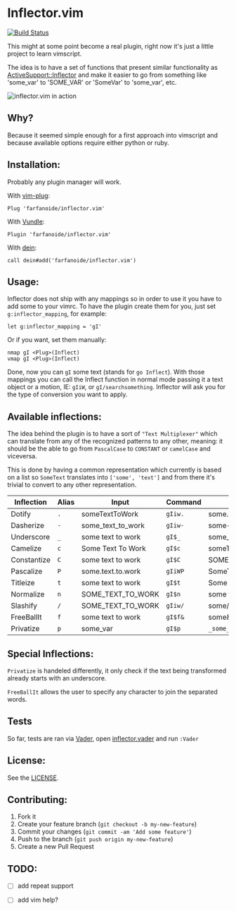Inflector.vim
=============

[![Build Status](https://travis-ci.org/farfanoide/inflector.vim.svg?branch=master)](https://travis-ci.org/farfanoide/inflector.vim)

This might at some point become a real plugin, right now it's just a little
project to learn vimscript.

The idea is to have a set of functions that present similar functionality as
[ActiveSupport::Inflector][inflector] and make it easier to go from something
like 'some_var' to 'SOME_VAR' or 'SomeVar' to 'some_var', etc.

![inflector.vim in action](https://www.dropbox.com/s/qkg7go15e1oeypl/inflector.vim.gif?dl=1 "inflector.vim plugin")

Why?
----

Because it seemed simple enough for a first approach into vimscript and because
available options require either python or ruby.

Installation:
-------------

Probably any plugin manager will work.

With [vim-plug][vim-plug]:

```vim
Plug 'farfanoide/inflector.vim'
```

With [Vundle][vundle]:

```vim
Plugin 'farfanoide/inflector.vim'
```

With [dein][dein]:

```vim
call dein#add('farfanoide/inflector.vim')
```

Usage:
------

Inflector does not ship with any mappings so in order to use it you have to add
some to your vimrc. To have the plugin create them for you, just set
`g:inflector_mapping`, for example:

```vim
let g:inflector_mapping = 'gI'
```

Or if you want, set them manually:

```vim
nmap gI <Plug>(Inflect)
vmap gI <Plug>(Inflect)
```

Done, now you can `gI` some text (stands for `go Inflect`).
With those mappings you can call the Inflect function in normal mode passing it
a text object or a motion, IE: `gIiW`, or `gI/searchsomething`. Inflector will
ask you for the type of conversion you want to apply.

Available inflections:
----------------------

The idea behind the plugin is to have a sort of `"Text Multiplexer"` which can
translate from any of the recognized patterns to any other, meaning: it should
be the able to go from `PascalCase` to `CONSTANT` or `camelCase` and viceversa.

This is done by having a common representation which currently is based on a
list so `SomeText` translates into `['some', 'text']` and from there it's
trivial to convert to any other representation.

| Inflection  |  Alias  |          Input           |  Command   |          Output          |
| ----------- | ------- | ------------------------ | ---------- | ------------------------ |
|   Dotify    |   `.`   |      someTextToWork      |  `gIiw.`   |    some.text.to.work     |
|  Dasherize  |   `-`   |    some_text_to_work     |  `gIiw-`   |    some-text-to-work     |
| Underscore  |   `_`   |    some text to work     |   `gI$_`   |    some_text_to_work     |
|  Camelize   |   `c`   |    Some Text To Work     |   `gI$c`   |      someTextToWork      |
| Constantize |   `C`   |    some text to work     |   `gI$C`   |    SOME_TEXT_TO_WORK     |
|  Pascalize  |   `P`   |    some.text.to.work     |  `gIiWP`   |      SomeTextToWork      |
|  Titleize   |   `t`   |    some text to work     |   `gI$t`   |    Some Text To Work     |
|  Normalize  |   `n`   |    SOME_TEXT_TO_WORK     |   `gI$n`   |    some text to work     |
|  Slashify   |   `/`   |    SOME_TEXT_TO_WORK     |   `gIiw/`  |    some/text/to/work     |
| FreeBallIt  |   `f`   |    some text to work     |  `gI$f&`   |    some&text&to&work     |
|  Privatize  |   `p`   |         some_var         |   `gI$p`   |        `_some_var`       |

Special Inflections:
--------------------

`Privatize` is handeled differently, it only check if the text being transformed
already starts with an underscore.

`FreeBallIt` allows the user to specify any character to join the separated
words.

Tests
-----

So far, tests are ran via [Vader][vader], open
[inflector.vader](./test/inflector.vader) and run `:Vader`

License:
--------

See the [LICENSE](LICENSE).

Contributing:
--------------

1. Fork it
2. Create your feature branch (`git checkout -b my-new-feature`)
3. Commit your changes (`git commit -am 'Add some feature'`)
4. Push to the branch (`git push origin my-new-feature`)
5. Create a new Pull Request

TODO:
-----

- [ ] add repeat support
- [ ] add vim help?


<!-- links -->
[inflector]: http://api.rubyonrails.org/classes/ActiveSupport/Inflector.html
[vader]: https://github.com/junegunn/vader.vim
[vim-plug]: https://github.com/junegunn/vim-plug
[vundle]: https://github.com/VundleVim/Vundle.vim
[dein]: https://github.com/Shougo/dein.vim
<!-- end links -->

